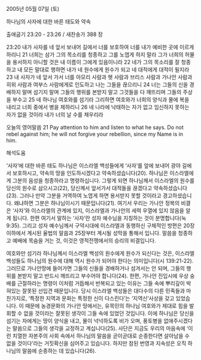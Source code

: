 2005년 05월 07일 (토)

하나님의 사자에 대한 바른 태도와 약속



출애굽기 23:20 - 23:26 / 새찬송가 388 장


23:20 내가 사자를 네 앞서 보내어 길에서 너를 보호하여 너를 내가 예비한 곳에 이르게 하리니 21 너희는 삼가 그의 목소리를 청종하고 그를 노엽게 하지 말라 그가 너희의 허물을 용서하지 아니할 것은 내 이름이 그에게 있음이니라 22 네가 그의 목소리를 잘 청종하고 내 모든 말대로 행하면 내가 네 원수에게 원수가 되고 네 대적에게 대적이 될지라 23 내 사자가 네 앞서 가서 너를 아모리 사람과 헷 사람과 브리스 사람과 가나안 사람과 히위 사람과 여부스 사람에게로 인도하고 나는 그들을 끊으리니 24 너는 그들의 신을 경배하지 말며 섬기지 말며 그들의 행위를 본받지 말고 그것들을 다 깨뜨리며 그들의 주상을 부수고 25 네 하나님 여호와를 섬기라 그리하면 여호와가 너희의 양식과 물에 복을 내리고 너희 중에서 병을 제하리니 26 네 나라에 낙태하는 자가 없고 임신하지 못하는 자가 없을 것이라 내가 너의 날 수를 채우리라 

오늘의 영어말씀 
21 Pay attention to him and listen to what he says. Do not rebel against him; he will not forgive your rebellion, since my Name is in him.

해석도움





‘사자’에 대한 바른 태도 
하나님은 이스라엘 백성들에게 ‘사자’를 앞에 보내어 광야 길에서 보호하시고, 약속의 땅을 인도하시겠다고 약속하셨습니다(20). 하나님은 이스라엘에게 그분의 음성을 청종하라고 명령하십니다. 그렇게 되면 하나님께서 이스라엘의 원수를 당신의 원수로 삼으시고(22), 당신께서 앞서가서 대적들을 끊겠다고 약속하셨습니다(23). 그러나 만약 그분을 거역하여 노엽게 하면 용서받지 못할 것이라고 경고하셨습니다. 왜냐하면 그분은 하나님이시기 때문입니다(21). 여기서 우리는 가나안 정복의 비결은 ‘사자’와 이스라엘의 관계에 있지, 이스라엘과 가나안의 세력 우열에 있지 않음을 알게 됩니다. 한편 여기서 말하는 ‘사자’란 성자 예수님을 지칭하는 것이 분명합니다(눅 9:35). 그리고 성자 예수님께서 구약시대에 이스라엘과 동행하신 구체적인 방편은 20장 이하에서 계시된 율법의 말씀과 25장부터 계시될 성막을 통해서 입니다. 말씀을 청종하고 예배에 목숨을 거는 것, 이것은 영적전쟁에서의 승리의 비결입니다. 

여호와만 섬기라 
하나님께서 이스라엘 백성의 원수에게 원수가 되신다는 것은, 이스라엘 백성들도 하나님의 원수에 대해 역시 원수가 되어야 한다는 의미입니다(시 139:21-22). 그러므로 가나안땅에 들어가면 그들의 신들을 경배하거나 섬겨서는 안 되며, 그들의 행위를 본받지 말고 반드시 깨뜨리고 부수어야 합니다(24). 한편, 가나안 진입시에 우상 숭배를 근절하라는 명령이 이처럼 거듭해서 반복되고 있는 이유는 그들 속에 뿌리깊이 박혀있는 잘못된 선입견 때문입니다. 당시 이스라엘 백성들은 대다수의 다른 민족들과 마찬가지로, ‘특정한 지역과 문화는 특정한 신이 다스린다’는 ‘지역신’사상을 갖고 있었습니다. 이 때문에 농경문화의 가나안 땅에서는, 유목민의 하나님 여호와가 제대로 힘을 발휘할 수 없을 것이라는 잘못된 생각이 그들 속에 있었던 것입니다. 이에 하나님은 당신을 섬기는 자에게는 땅이 양식을 내고, 물이 넉넉하도록 비가 오며, 풍토병을 없애주시겠다는 말씀으로 그들의 생각을 교정하고 계십니다(25). 사단은 지금도 우리의 마음속에 ‘이런 치열한 자본주의 사회 속에서 하나님의 말씀을 곧이곧대로 순종한다면 살아남을 수 없을 것이다’라는 거짓확신을 심어주고 있습니다. 하지만 참된 번영과 지속성은 오직 하나님의 말씀에 순종하는 데 있습니다(26).